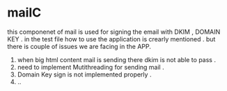 # mailC

this componenet of mail is used for signing the email with DKIM , DOMAIN KEY .
in the test file how to use the application is crearly mentioned . but there is couple of issues we are facing in the APP.

1) when big html content mail is sending there dkim is not able to pass .<br />
2) need to implement Mutithreading for sending mail .<br />
3) Domain Key sign is not implemented properly .<br />
4) ..
